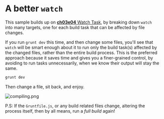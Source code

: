 # A better `watch`

This sample builds up on [**ch03e04** Watch Task](https://github.com/bevacqua/buildfirst/tree/master/ch03/04_watch-task), by breaking down `watch` into many targets, one for each build task that can be affected by file changes.

If you run `grunt dev` this time, and then change some files, you'll see that `watch` will be smart enough about it to run only the build task(s) affected by the changed files, rather than the entire build process. This is the preferred approach because it saves time and gives you a finer-grained control, by avoiding to run tasks unnecessarily, when we know their output will stay the same.

```js
grunt dev
```

Then change a file, sit back, and enjoy.

![compiling.png][1]

P.S: If the `Gruntfile.js`, or any build related files change, altering the process itself, then by all means, run a _full build_ again!

  [1]: http://imgs.xkcd.com/comics/compiling.png
